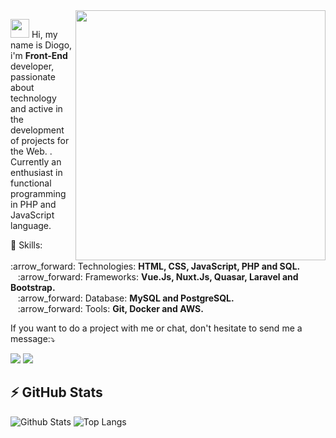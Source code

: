 <img src="http://clubedosgeeks.com.br/wp-content/uploads/2016/01/dormrm.gif" min-width="400px" max-width="400px" width="400px" align="right">

<p align="left">
  <img src="https://media.giphy.com/media/3og0IAzB7lmOo2q0Ss/giphy.gif" height="30px width="30px" >
  Hi, my name is Diogo, i'm <strong>Front-End</strong> developer, passionate about technology and active in the development of projects for the Web. . Currently an enthusiast in functional programming in PHP and JavaScript language.
</p>

<p align="left">
  💬 Skills: <br>
      &nbsp;&nbsp; :arrow_forward:	Technologies: <strong>HTML, CSS, JavaScript, PHP and SQL.</strong> <br>
      &nbsp;&nbsp; :arrow_forward: Frameworks: <strong>Vue.Js, Nuxt.Js, Quasar, Laravel and Bootstrap.</strong> <br>
      &nbsp;&nbsp; :arrow_forward:	Database: <strong>MySQL and PostgreSQL.</strong> <br>
      &nbsp;&nbsp; :arrow_forward:	Tools:   <strong>Git, Docker and AWS.</strong> <br>
</p>

<p align="left">
    If you want to do a project with me or chat, don't hesitate to send me a message:⤵️
</p>

<p align="left">
  <a href="https://www.instagram.com/diogoguimaraesbr/" alt="Instagram">
  <img src="https://img.shields.io/badge/-Instagram-DF0174?style=for-the-badge&logo=instagram&logoColor=white&link=https://www.instagram.com/lost_dsf/"/></a>
  
  <a href="https://www.linkedin.com/in/diogo-guimar%C3%A3es-115941109/" alt="Linkedin">
  <img src="https://img.shields.io/badge/-Linkedin-0e76a8?style=for-the-badge&logo=Linkedin&logoColor=white&link=https://www.linkedin.com/in/daniel-soaress/"/></a>
</p>

## ⚡ GitHub Stats

![Github Stats](https://github-readme-stats.vercel.app/api?username=diogo-guimaraes&show_icons=true&count_private=true&show_icons=true&include_all_commits=true&count_private=true&layout=compact&theme=dark)
![Top Langs](https://github-readme-stats.vercel.app/api/top-langs/?username=diogo-guimaraes&hide=TeX&layout=compact&theme=dark)

